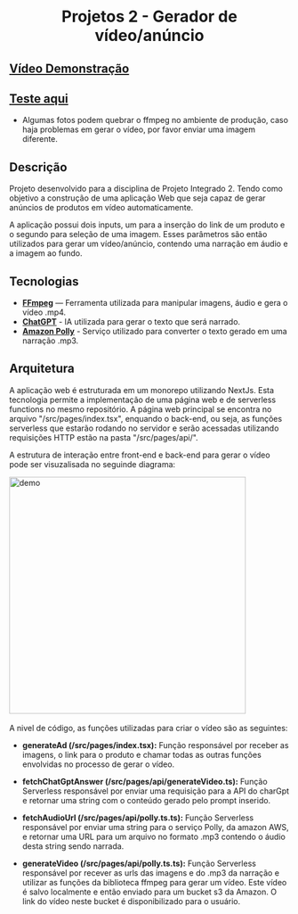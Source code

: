 <h1 align="center">
<br>
Projetos 2 - Gerador de vídeo/anúncio
</h1>

## [Vídeo Demonstração](https://youtu.be/BQpid9roJA8)
## [Teste aqui](https://shorts-generator-ten.vercel.app/)
  - Algumas fotos podem quebrar o ffmpeg no ambiente de produção, caso haja problemas em gerar o vídeo, por favor enviar uma imagem diferente.

## Descrição

<p align="start">Projeto desenvolvido para a disciplina de Projeto Integrado 2. Tendo como objetivo a construção de uma aplicação Web que seja capaz de gerar anúncios de produtos em vídeo automaticamente.</p>
<p align="start">A aplicação possui dois inputs, um para a inserção do link de um produto e o segundo para seleção de uma imagem. Esses parâmetros são então utilizados para gerar um vídeo/anúncio, contendo uma narração em áudio e a imagem ao fundo.</p>

## Tecnologias

[//]: # 'Add the features of your project here:'

- **[FFmpeg](https://ffmpeg.org/)** — Ferramenta utilizada para manipular imagens, áudio e gera o vídeo .mp4.
- **[ChatGPT](https://openai.com/chatgpt)** - IA utilizada para gerar o texto que será narrado.
- **[Amazon Polly](https://aws.amazon.com/pt/polly/)** - Serviço utilizado para converter o texto gerado em uma narração .mp3.

## Arquitetura

<p align="start">A aplicação web é estruturada em um monorepo utilizando NextJs. Esta tecnologia permite a implementação de uma página web e de serverless functions no mesmo repositório. A página web principal se encontra no arquivo "/src/pages/index.tsx", enquando o back-end, ou seja, as funções serverless que estarão rodando no servidor e serão acessadas utilizando requisições HTTP estão na pasta "/src/pages/api/".</p>

<p align="start">A estrutura de interação entre front-end e back-end para gerar o vídeo pode ser visuzalisada no seguinde diagrama:</p>

<div>
  <img src="https://i.imgur.com/ZOOct3Z.png" alt="demo" height="425">
</div>

<br/>
A nivel de código, as funções utilizadas para criar o vídeo são as seguintes:

- **generateAd (/src/pages/index.tsx):**
  Função responsável por receber as imagens, o link para o produto e chamar todas as outras funções envolvidas no processo de gerar o vídeo.

- **fetchChatGptAnswer (/src/pages/api/generateVideo.ts):**
  Função Serverless responsável por enviar uma requisição para a API do charGpt e retornar uma string com o conteúdo gerado pelo prompt inserido.

- **fetchAudioUrl (/src/pages/api/polly.ts.ts):**
  Função Serverless responsável por enviar uma string para o serviço Polly, da amazon AWS, e retornar uma URL para um arquivo no formato .mp3 contendo o áudio desta string sendo narrada.

- **generateVideo (/src/pages/api/polly.ts.ts):**
  Função Serverless responsável por recever as urls das imagens e do .mp3 da narração e utilizar as funções da biblioteca ffmpeg para gerar um vídeo. Este vídeo é salvo localmente e então enviado para um bucket s3 da Amazon. O link do vídeo neste bucket é disponibilizado para o usuário.
